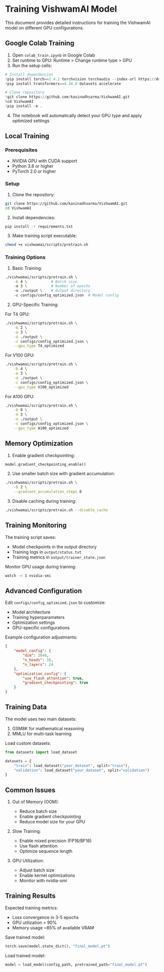 # Training VishwamAI Model

This document provides detailed instructions for training the VishwamAI model on different GPU configurations.

## Google Colab Training

1. Open `colab_train.ipynb` in Google Colab
2. Set runtime to GPU: Runtime > Change runtime type > GPU
3. Run the setup cells:
```python
# Install dependencies
!pip install torch==2.4.1 torchvision torchaudio --index-url https://download.pytorch.org/whl/cu118
!pip install transformers==4.34.0 datasets accelerate

# Clone repository
!git clone https://github.com/kasinadhsarma/VishwamAI.git
%cd VishwamAI
!pip install -e .
```

4. The notebook will automatically detect your GPU type and apply optimized settings

## Local Training

### Prerequisites
- NVIDIA GPU with CUDA support
- Python 3.8 or higher
- PyTorch 2.0 or higher

### Setup

1. Clone the repository:
```bash
git clone https://github.com/kasinadhsarma/VishwamAI.git
cd VishwamAI
```

2. Install dependencies:
```bash
pip install -r requirements.txt
```

3. Make training script executable:
```bash
chmod +x vishwamai/scripts/pretrain.sh
```

### Training Options

1. Basic Training:
```bash
./vishwamai/scripts/pretrain.sh \
    -b 4 \           # Batch size
    -e 3 \           # Number of epochs
    -o ./output \    # Output directory
    -c configs/config_optimized.json  # Model config
```

2. GPU-Specific Training:

For T4 GPU:
```bash
./vishwamai/scripts/pretrain.sh \
    -b 2 \
    -e 3 \
    -o ./output \
    -c configs/config_optimized.json \
    --gpu_type T4_optimized
```

For V100 GPU:
```bash
./vishwamai/scripts/pretrain.sh \
    -b 4 \
    -e 3 \
    -o ./output \
    -c configs/config_optimized.json \
    --gpu_type V100_optimized
```

For A100 GPU:
```bash
./vishwamai/scripts/pretrain.sh \
    -b 8 \
    -e 3 \
    -o ./output \
    -c configs/config_optimized.json \
    --gpu_type A100_optimized
```

## Memory Optimization

1. Enable gradient checkpointing:
```python
model.gradient_checkpointing_enable()
```

2. Use smaller batch size with gradient accumulation:
```bash
./vishwamai/scripts/pretrain.sh \
    -b 2 \
    --gradient_accumulation_steps 8
```

3. Disable caching during training:
```bash
./vishwamai/scripts/pretrain.sh --disable_cache
```

## Training Monitoring

The training script saves:
- Model checkpoints in the output directory
- Training logs in `output/status.txt`
- Training metrics in `output/trainer_state.json`

Monitor GPU usage during training:
```bash
watch -n 1 nvidia-smi
```

## Advanced Configuration

Edit `configs/config_optimized.json` to customize:
- Model architecture
- Training hyperparameters
- Optimization settings
- GPU-specific configurations

Example configuration adjustments:
```json
{
    "model_config": {
        "dim": 2048,
        "n_heads": 16,
        "n_layers": 24
    },
    "optimization_config": {
        "use_flash_attention": true,
        "gradient_checkpointing": true
    }
}
```

## Training Data

The model uses two main datasets:
1. GSM8K for mathematical reasoning
2. MMLU for multi-task learning

Load custom datasets:
```python
from datasets import load_dataset

datasets = {
    "train": load_dataset("your_dataset", split="train"),
    "validation": load_dataset("your_dataset", split="validation")
}
```

## Common Issues

1. Out of Memory (OOM):
   - Reduce batch size
   - Enable gradient checkpointing
   - Reduce model size for your GPU

2. Slow Training:
   - Enable mixed precision (FP16/BF16)
   - Use flash attention
   - Optimize sequence length

3. GPU Utilization:
   - Adjust batch size
   - Enable kernel optimizations
   - Monitor with nvidia-smi

## Training Results

Expected training metrics:
- Loss convergence in 3-5 epochs
- GPU utilization > 90%
- Memory usage ~85% of available VRAM

Save trained model:
```python
torch.save(model.state_dict(), "final_model.pt")
```

Load trained model:
```python
model = load_model(config_path, pretrained_path="final_model.pt")
